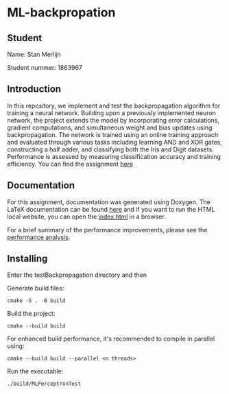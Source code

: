 # ML-backpropation

## Student

Name: Stan Merlijn

Student nummer: 1863967

## Introduction
In this repository, we implement and test the backpropagation algorithm for training a neural network. Building upon a previously implemented neuron network, the project extends the model by incorporating error calculations, gradient computations, and simultaneous weight and bias updates using backpropagation. The network is trained using an online training approach and evaluated through various tasks including learning AND and XOR gates, constructing a half adder, and classifying both the Iris and Digit datasets. Performance is assessed by measuring classification accuracy and training efficiency. You can find the assignment [here](https://canvas.hu.nl/courses/44675/assignments/343531)

## Documentation
For this assignment, documentation was generated using Doxygen. 
The LaTeX documentation can be found [here](docs/latex/refman.pdf) and if you want to run the HTML local website, you can open the [index.html](docs/html/index.html) in a browser. 

For a brief summary of the performance improvements, please see the [performance analysis](docs/performance_analysis/perf_analysis.pdf).

## Installing
Enter the testBackpropagation directory and then

Generate build files:

```
cmake -S . -B build
```

Build the project:

```
cmake --build build
```
For enhanced build performance, it's recommended to compile in parallel using:

```
cmake --build build --parallel <n threads>
```

Run the executable:

```
./build/MLPerceptronTest
```
